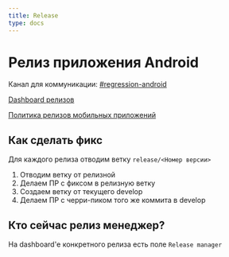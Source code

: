 ```yaml
---
title: Release
type: docs
---
```


# Релиз приложения Android

Канал для коммуникации: [#regression-android](http://links.k.avito.ru/slackregressionandroid)

[Dashboard релизов](http://links.k.avito.ru/bw)

[Политика релизов мобильных приложений](http://links.k.avito.ru/cfxtlwWAg)

## Как сделать фикс

Для каждого релиза отводим ветку `release/<Номер версии>`

1. Отводим ветку от релизной
1. Делаем ПР с фиксом в релизную ветку
1. Создаем ветку от текущего develop
1. Делаем ПР с черри-пиком того же коммита в develop

## Кто сейчас релиз менеджер?

На dashboard'е конкретного релиза есть поле `Release manager`                                         
